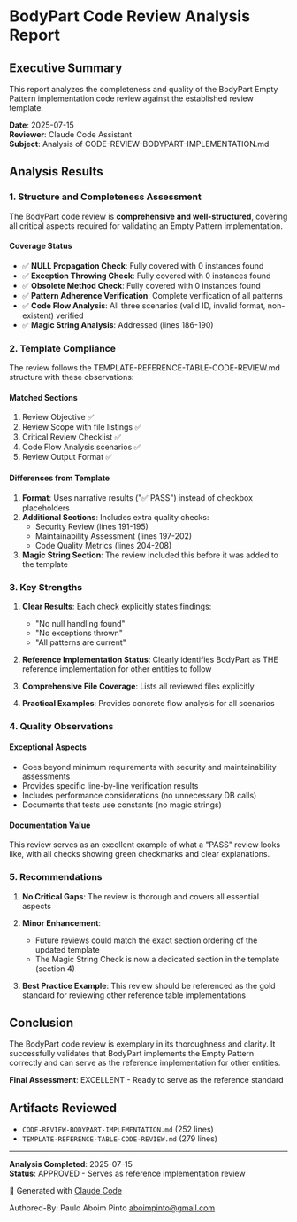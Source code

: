 # BodyPart Code Review Analysis Report

## Executive Summary
This report analyzes the completeness and quality of the BodyPart Empty Pattern implementation code review against the established review template.

**Date**: 2025-07-15  
**Reviewer**: Claude Code Assistant  
**Subject**: Analysis of CODE-REVIEW-BODYPART-IMPLEMENTATION.md

## Analysis Results

### 1. Structure and Completeness Assessment

The BodyPart code review is **comprehensive and well-structured**, covering all critical aspects required for validating an Empty Pattern implementation.

#### Coverage Status
- ✅ **NULL Propagation Check**: Fully covered with 0 instances found
- ✅ **Exception Throwing Check**: Fully covered with 0 instances found  
- ✅ **Obsolete Method Check**: Fully covered with 0 instances found
- ✅ **Pattern Adherence Verification**: Complete verification of all patterns
- ✅ **Code Flow Analysis**: All three scenarios (valid ID, invalid format, non-existent) verified
- ✅ **Magic String Analysis**: Addressed (lines 186-190)

### 2. Template Compliance

The review follows the TEMPLATE-REFERENCE-TABLE-CODE-REVIEW.md structure with these observations:

#### Matched Sections
1. Review Objective ✅
2. Review Scope with file listings ✅
3. Critical Review Checklist ✅
4. Code Flow Analysis scenarios ✅
5. Review Output Format ✅

#### Differences from Template
1. **Format**: Uses narrative results ("✅ PASS") instead of checkbox placeholders
2. **Additional Sections**: Includes extra quality checks:
   - Security Review (lines 191-195)
   - Maintainability Assessment (lines 197-202)
   - Code Quality Metrics (lines 204-208)
3. **Magic String Section**: The review included this before it was added to the template

### 3. Key Strengths

1. **Clear Results**: Each check explicitly states findings:
   - "No null handling found"
   - "No exceptions thrown"
   - "All patterns are current"

2. **Reference Implementation Status**: Clearly identifies BodyPart as THE reference implementation for other entities to follow

3. **Comprehensive File Coverage**: Lists all reviewed files explicitly

4. **Practical Examples**: Provides concrete flow analysis for all scenarios

### 4. Quality Observations

#### Exceptional Aspects
- Goes beyond minimum requirements with security and maintainability assessments
- Provides specific line-by-line verification results
- Includes performance considerations (no unnecessary DB calls)
- Documents that tests use constants (no magic strings)

#### Documentation Value
This review serves as an excellent example of what a "PASS" review looks like, with all checks showing green checkmarks and clear explanations.

### 5. Recommendations

1. **No Critical Gaps**: The review is thorough and covers all essential aspects

2. **Minor Enhancement**: 
   - Future reviews could match the exact section ordering of the updated template
   - The Magic String Check is now a dedicated section in the template (section 4)

3. **Best Practice Example**: This review should be referenced as the gold standard for reviewing other reference table implementations

## Conclusion

The BodyPart code review is exemplary in its thoroughness and clarity. It successfully validates that BodyPart implements the Empty Pattern correctly and can serve as the reference implementation for other entities.

**Final Assessment**: EXCELLENT - Ready to serve as the reference standard

## Artifacts Reviewed
- `CODE-REVIEW-BODYPART-IMPLEMENTATION.md` (252 lines)
- `TEMPLATE-REFERENCE-TABLE-CODE-REVIEW.md` (279 lines)

---

**Analysis Completed**: 2025-07-15  
**Status**: APPROVED - Serves as reference implementation review

🤖 Generated with [Claude Code](https://claude.ai/code)

Authored-By: Paulo Aboim Pinto <aboimpinto@gmail.com>